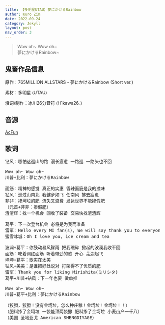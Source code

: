 ```yaml
---
title: 【多明星UTAU】夢にかけるRainbow
author: Kuro Zim
date: 2022-09-24
category: Jekyll
layout: post
nav_order: 3
---
```


> Wow oh~ Wow oh~<br>夢にかけるRainbow~

## 鬼畜作品信息

原作：765MILLION ALLSTARS - 夢にかけるRainbow (Short ver.)

素材：多明星 (UTAU)

填词/制作：冰川26分音符 (H1kawa26_)

## 音源

[AcFun](https://www.acfun.cn/v/ac37580679)

## 歌词

<pre>
钻风：哪怕这巡山的路 漫长疲惫 一路巡 一路头也不回

Wow oh~ Wow oh~
川普+比利：夢にかけるRainbow

面筋：精神的感觉 真正的实惠 香辣面筋是我的滋味
钻风：巡过山南北 我健步如飞 任南风 拂去疲惫
非非：掺坷垃的肥 流失又浪费 发达世界不能掺假肥
（元首+非非：掺假肥）
渣渣辉：找一个机会 回收了装备 交易快找渣渣辉

葛平：下一次登台机会 必将是为我而准备
雷军：Hello every MI fan(s), We will say thank you to everyone... Are you happy?
蜜雪冰城：Oh I love you, ice cream and tea

波澜+葛平：你鼓动暴风骤雨 把我碾碎 掀起的波澜我收不回
面筋：吃着网红面筋 听着带劲的歌 开心 芜湖起飞
坤坤+葛平：歌实在太美
钻风+美美：是谁把好处说对 打架得不了优质的肥
雷军：Thank you for liking Mirishita(ミリシタ)
葛平+川普+钻风：下一年也要 做单推

Wow oh~ Wow oh~
川普+葛平+比利：夢にかけるRainbow

（狡猾，狡猾！没有金坷垃，怎么种庄稼！金坷垃！金坷垃！！）
（肥料掺了金坷垃 一袋能顶两袋撒 肥料掺了金坷垃 小麦亩产一千八）
（美国 圣地亚戈 American SHENGDIYAGE）
</pre>
